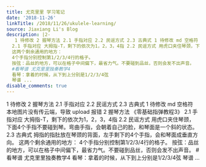 ```yaml
---
title: 尤克里里 学习笔记
date: '2018-11-26'
linkTitle: /2018/11/26/ukulele-learning/
source: Jiaxiang Li's Blog
description: |2-
   1 待修改 2 握琴方法 2.1 手指对应 2.2 民谣方式 2.3 古典式 1 待修改 md 空格符 本地图片没有传云端，导致 upload 报错 2 握琴方法 《零基础指弹教程3》
  2.1 手指对应 大拇指-T，剩下的依次为1，2，3，4指 2.2 民谣方式 用虎口夹住琴颈，下面4个手指不要碰到琴。弯曲手指，会朝着自己的脸，和琴面是一个斜的状态。 2.3 古典式 拇指的指肚放在琴颈的背面，左手剩下的4个手指，会和琴面成垂直方向。
  这两个剩余通用的地方：
  4个手指分别控制第1/2/3/4行的格子。
  按弦：品丝的地方，可以在格子中间偏下，最省力气。不要碰到品丝，否则会发不出声音。
  #看琴谱 尤克里里独奏教学4
  看琴：拿着的时候，从下到上分别是1/2/3/4弦
  琴谱 ...
disable_comments: true
---
```

 1 待修改 2 握琴方法 2.1 手指对应 2.2 民谣方式 2.3 古典式 1 待修改 md 空格符 本地图片没有传云端，导致 upload 报错 2 握琴方法 《零基础指弹教程3》
2.1 手指对应 大拇指-T，剩下的依次为1，2，3，4指 2.2 民谣方式 用虎口夹住琴颈，下面4个手指不要碰到琴。弯曲手指，会朝着自己的脸，和琴面是一个斜的状态。 2.3 古典式 拇指的指肚放在琴颈的背面，左手剩下的4个手指，会和琴面成垂直方向。
这两个剩余通用的地方：
4个手指分别控制第1/2/3/4行的格子。
按弦：品丝的地方，可以在格子中间偏下，最省力气。不要碰到品丝，否则会发不出声音。
#看琴谱 尤克里里独奏教学4
看琴：拿着的时候，从下到上分别是1/2/3/4弦
琴谱 ...